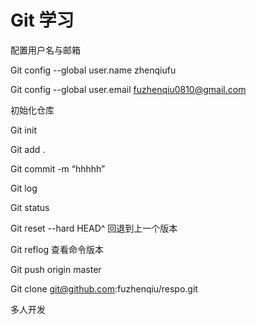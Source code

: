 # Git 学习



配置用户名与邮箱

Git config --global user.name zhenqiufu

Git config --global user.email [fuzhenqiu0810@gmail.com](mailto:fuzhenqiu0810@gmail.com)

 

初始化仓库

Git init

Git add .

Git commit -m “hhhhh”

Git log

Git status

Git reset --hard HEAD^ 回退到上一个版本

Git reflog 查看命令版本

Git push origin master

Git clone git@github.com:fuzhenqiu/respo.git



多人开发

